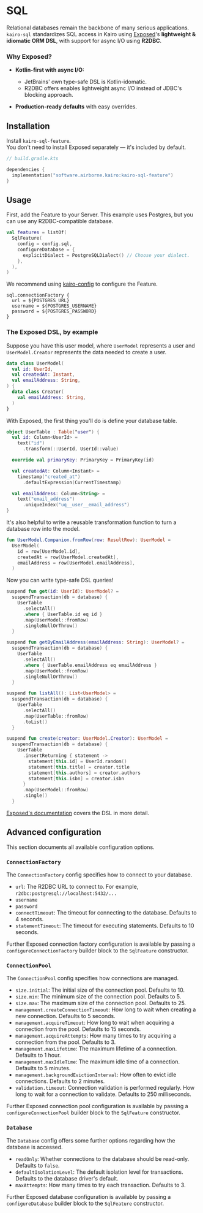# SQL

Relational databases remain the backbone of many serious applications.
`kairo-sql` standardizes SQL access in Kairo
using [Exposed](https://www.jetbrains.com/exposed/)'s **lightweight & idiomatic ORM DSL**,
with support for async I/O using **R2DBC**.

### Why Exposed?

- **Kotlin-first with async I/O:**
  - JetBrains' own type-safe DSL is Kotlin-idomatic.
  - R2DBC offers enables lightweight async I/O instead of JDBC's blocking approach.

- **Production-ready defaults** with easy overrides.

## Installation

Install `kairo-sql-feature`.\
You don't need to install Exposed separately — it's included by default.

```kotlin
// build.gradle.kts

dependencies {
  implementation("software.airborne.kairo:kairo-sql-feature")
}
```

## Usage

First, add the Feature to your Server.
This example uses Postgres, but you can use any R2DBC-compatible database.

```kotlin
val features = listOf(
  SqlFeature(
    config = config.sql,
    configureDatabase = {
      explicitDialect = PostgreSQLDialect() // Choose your dialect.
    },
  ),
)
```

We recommend using [kairo-config](../../kairo-config) to configure the Feature.

```hocon
sql.connectionFactory {
  url = ${POSTGRES_URL}
  username = ${POSTGRES_USERNAME}
  password = ${POSTGRES_PASSWORD}
}
```

### The Exposed DSL, by example

Suppose you have this user model,
where `UserModel` represents a user
and `UserModel.Creator` represents the data needed to create a user.

```kotlin
data class UserModel(
  val id: UserId,
  val createdAt: Instant,
  val emailAddress: String,
) {
  data class Creator(
    val emailAddress: String,
  )
}
```

With Exposed, the first thing you'll do is define your database table.

```kotlin
object UserTable : Table("user") {
  val id: Column<UserId> =
    text("id")
      .transform(::UserId, UserId::value)

  override val primaryKey: PrimaryKey = PrimaryKey(id)

  val createdAt: Column<Instant> =
    timestamp("created_at")
      .defaultExpression(CurrentTimestamp)

  val emailAddress: Column<String> =
    text("email_address")
      .uniqueIndex("uq__user__email_address")
}
```

It's also helpful to write a reusable transformation function
to turn a database row into the model.

```kotlin
fun UserModel.Companion.fromRow(row: ResultRow): UserModel =
  UserModel(
    id = row[UserModel.id],
    createdAt = row[UserModel.createdAt],
    emailAddress = row[UserModel.emailAddress],
  )
```

Now you can write type-safe DSL queries!

```kotlin
suspend fun get(id: UserId): UserModel? =
  suspendTransaction(db = database) {
    UserTable
      .selectAll()
      .where { UserTable.id eq id }
      .map(UserModel::fromRow)
      .singleNullOrThrow()
  }

suspend fun getByEmailAddress(emailAddress: String): UserModel? =
  suspendTransaction(db = database) {
    UserTable
      .selectAll()
      .where { UserTable.emailAddress eq emailAddress }
      .map(UserModel::fromRow)
      .singleNullOrThrow()
  }

suspend fun listAll(): List<UserModel> =
  suspendTransaction(db = database) {
    UserTable
      .selectAll()
      .map(UserTable::fromRow)
      .toList()
  }

suspend fun create(creator: UserModel.Creator): UserModel =
  suspendTransaction(db = database) {
    UserTable
      .insertReturning { statement ->
        statement[this.id] = UserId.random()
        statement[this.title] = creator.title
        statement[this.authors] = creator.authors
        statement[this.isbn] = creator.isbn
      }
      .map(UserModel::fromRow)
      .single()
  }
```

[Exposed's documentation](https://github.com/JetBrains/Exposed)
covers the DSL in more detail.

## Advanced configuration

This section documents all available configuration options.

### `ConnectionFactory`

The `ConnectionFactory` config specifies how to connect to your database.

- `url`: The R2DBC URL to connect to.
  For example, `r2dbc:postgresql://localhost:5432/...`
- `username`
- `password`
- `connectTimeout`: The timeout for connecting to the database.
  Defaults to 4 seconds.
- `statementTimeout`: The timeout for executing statements.
  Defaults to 10 seconds.

Further Exposed connection factory configuration is available
by passing a `configureConnectionFactory` builder block to the `SqlFeature` constructor.

### `ConnectionPool`

The `ConnectionPool` config specifies how connections are managed.

- `size.initial`: The initial size of the connection pool.
  Defaults to 10.
- `size.min`: The minimum size of the connection pool.
  Defaults to 5.
- `size.max`: The maximum size of the connection pool.
  Defaults to 25.
- `management.createConnectionTimeout`: How long to wait when creating a new connection.
  Defaults to 5 seconds.
- `management.acquireTimeout`: How long to wait when acquiring a connection from the pool.
  Defaults to 15 seconds.
- `management.acquireAttempts`: How many times to try acquiring a connection from the pool.
  Defaults to 3.
- `management.maxLifetime`: The maximum lifetime of a connection.
  Defaults to 1 hour.
- `management.maxIdleTime`: The maximum idle time of a connection.
  Defaults to 5 minutes.
- `management.backgroundEvictionInterval`: How often to evict idle connections.
  Defaults to 2 minutes.
- `validation.timeout`: Connection validation is performed regularly.
  How long to wait for a connection to validate.
  Defaults to 250 milliseconds.

Further Exposed connection pool configuration is available
by passing a `configureConnectionPool` builder block to the `SqlFeature` constructor.

### `Database`

The `Database` config offers some further options regarding how the database is accessed.

- `readOnly`: Whether connections to the database should be read-only.
  Defaults to `false`.
- `defaultIsolationLevel`: The default isolation level for transactions.
  Defaults to the database driver's default.
- `maxAttempts`: How many times to try each transaction.
  Defaults to 3.

Further Exposed database configuration is available
by passing a `configureDatabase` builder block to the `SqlFeature` constructor.

